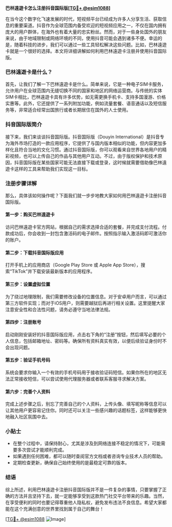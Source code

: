 **巴林遠遊卡怎么注册抖音国际版[[TG💪+ @esim1088](https://t.me/s/esim1088)]**

在当今这个数字化飞速发展的时代，短视频平台已经成为许多人分享生活、获取信息的重要渠道。抖音作为全球范围内备受欢迎的短视频应用之一，不仅在国内拥有庞大的用户群体，在海外也有着大量的忠实粉丝。然而，对于一些身处国外的朋友来说，由于地域限制或网络环境的不同，使用抖音可能会遇到诸多不便。幸运的是，随着科技的进步，我们可以通过一些工具轻松解决这些问题。比如，巴林遠遊卡就是一个很好的选择。本文将详细讲解如何利用巴林遠遊卡注册并使用抖音国际版。

### 巴林遠遊卡是什么？

首先，让我们了解一下巴林遠遊卡是什么。简单来说，它是一种电子SIM卡服务，允许用户在全球范围内无缝切换不同的国家和地区的网络运营商。与传统的实体SIM卡相比，巴林遠遊卡具有许多优势，如无需更换手机卡、支持多国漫游、价格实惠等。此外，它还提供了一系列附加功能，例如流量套餐、语音通话以及短信服务等，非常适合经常出国旅行或者长期居住在国外的人士使用。

### 抖音国际版简介

接下来，我们来谈谈抖音国际版。抖音国际版（Douyin International）是抖音专为海外市场打造的一款应用程序，它提供了与国内版本相似的功能，但内容更加多样化且符合当地的文化习惯。通过抖音国际版，你可以观看来自世界各地用户的精彩视频，也可以上传自己的作品与其他用户互动。不过，由于版权保护和技术原因，抖音国际版在某些国家可能无法直接下载或登录，这时候就需要借助像巴林遠遊卡这样的工具来帮助我们实现这一目标。

### 注册步骤详解

那么，具体该如何操作呢？下面我们就一步步地教大家如何用巴林遠遊卡注册抖音国际版。

#### 第一步：购买巴林遠遊卡
访问巴林遠遊卡官方网站，根据自己的需求选择合适的套餐，并完成支付流程。付款成功后，你会收到一封包含激活码的电子邮件。按照指示输入激活码即可激活你的账户。

#### 第二步：下载抖音国际版应用
打开手机上的应用商店（Google Play Store 或 Apple App Store），搜索“TikTok”并下载安装最新版本的应用程序。

#### 第三步：设置虚拟位置
为了绕过地理限制，我们需要修改设备的位置信息。对于安卓用户而言，可以通过第三方软件实现；而对于iOS用户，则需要越狱后再进行相关设置。这里提醒大家注意安全性和合法性问题，请务必遵守当地法律法规。

#### 第四步：注册账号
启动刚刚安装好的抖音国际版应用，点击右下角的“注册”按钮，然后填写必要的个人信息，包括邮箱地址、密码等。确保所有资料真实有效，以便后续验证身份时不会出现问题。

#### 第五步：验证手机号码
系统会要求你输入一个有效的手机号码用于接收验证码短信。如果你所在的地区无法正常接收短信，可以尝试使用代理服务器或者联系客服寻求解决方案。

#### 第六步：完善个人资料
完成上述步骤之后，别忘了完善自己的个人资料，上传头像、填写昵称等信息可以让其他用户更容易记住你。同时还可以关注一些感兴趣的话题标签，这样能够更快地融入社区氛围中去。

### 小贴士
- 在整个过程中，请保持耐心，尤其是涉及到网络连接不稳定的情况下，可能需要多次尝试才能顺利完成。
- 如果遇到任何困难，都可以随时查阅官方文档或者咨询专业技术人员的帮助。
- 定期检查更新，确保自己始终使用的是最稳定可靠的版本。

### 结语

综上所述，利用巴林遠遊卡注册抖音国际版并不是一件复杂的事情，只要掌握了正确的方法并且坚持下去，就一定能够享受到这款热门社交平台带来的乐趣。当然，在享受便利的同时也要记得尊重他人隐私权，避免发布违法不良信息。希望大家都能在这个充满创意的世界里找到属于自己的舞台！

[[TG💪+ @esim1088](https://t.me/s/esim1088) ![Image](https://i.postimg.cc/4NQfJmqS/Snipaste-2025-05-13-00-14-12.png)]